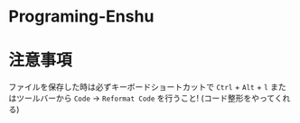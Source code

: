 # Programing-Enshu

# 注意事項
ファイルを保存した時は必ずキーボードショートカットで `Ctrl` + `Alt` + `l` またはツールバーから `Code` → `Reformat Code` を行うこと! (コード整形をやってくれる)
